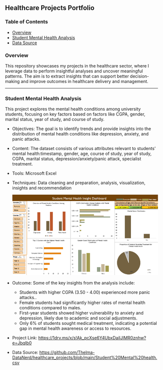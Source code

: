 ## Healthcare Projects Portfolio

### Table of Contents
- [Overview](#overview)
- [Student Mental Health Analysis](#student_mental_health_analysis)
- [Data Source](#data_source)


### Overview
This repository showcases my projects in the healthcare sector, where I leverage data to perform insightful analyses and uncover meaningful patterns. The aim is to extract insights that can support better decision-making and improve outcomes in healthcare delivery and management.

---

### Student Mental Health Analysis
This project explores the mental health conditions among university students, focusing on key factors based on factors like CGPA, gender, marital status, year of study, and course of study.
- Objectives: The goal is to identify trends and provide insights into the distribution of mental health conditions like depression, anxiety, and panic attacks.
- Content: The dataset consists of various attributes relevant to students' mental health:timestamp, gender, age, course of study, year of study, CGPA, marital status, depression/anxiety/panic attack, specialist treatment.
- Tools: Microsoft Excel
- Techniques: Data cleaning and preparation, analysis, visualization, insights and recommendation

  <img src="https://github.com/Thelma-DataNerd/data_analysis_projects_using_excel/blob/main/Dashboard.png" width="500"/>
  
- Outcome: Some of the key insights from the analysis include:
  * Students with higher CGPA (3.50 - 4.00) experienced more panic attacks..
  * Female students had significantly higher rates of mental health conditions compared to males.
  * First-year students showed higher vulnerability to anxiety and depression, likely due to academic and social adjustments.
  * Only 6% of students sought medical treatment, indicating a potential gap in mental health awareness or access to resources.
  
- Project Link: https://1drv.ms/x/s!Ak_pcXse6Y4UbxDaiIJlMR0znhw?e=JbqIb0
- Data Source: https://github.com/Thelma-DataNerd/healthcare_projects/blob/main/Student%20Mental%20health.csv

